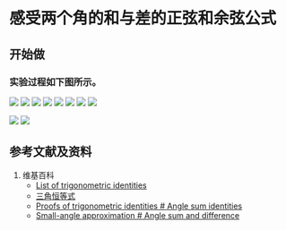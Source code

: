 # 感受两个角的和与差的正弦和余弦公式

## 开始做

### 实验过程如下图所示。

![](/images/欧几里得几何/三角恒等式/感受两个角的和与差的正弦和余弦公式/1a1.jpg)
![](/images/欧几里得几何/三角恒等式/感受两个角的和与差的正弦和余弦公式/1a2.jpg)
![](/images/欧几里得几何/三角恒等式/感受两个角的和与差的正弦和余弦公式/1a3.jpg)
![](/images/欧几里得几何/三角恒等式/感受两个角的和与差的正弦和余弦公式/1a4.jpg)
![](/images/欧几里得几何/三角恒等式/感受两个角的和与差的正弦和余弦公式/1a5.jpg)
![](/images/欧几里得几何/三角恒等式/感受两个角的和与差的正弦和余弦公式/1a6.jpg)
![](/images/欧几里得几何/三角恒等式/感受两个角的和与差的正弦和余弦公式/1a7.jpg)
![](/images/欧几里得几何/三角恒等式/感受两个角的和与差的正弦和余弦公式/1a8.jpg)

![](/images/欧几里得几何/三角恒等式/感受两个角的和与差的正弦和余弦公式/2a1.jpg)
![](/images/欧几里得几何/三角恒等式/感受两个角的和与差的正弦和余弦公式/2a2.jpg)

## 参考文献及资料

1. 维基百科
	- [List of trigonometric identities](https://en.wikipedia.org/wiki/List_of_trigonometric_identities) 
	- [三角恒等式](https://zh.wikipedia.org/wiki/%E4%B8%89%E8%A7%92%E6%81%92%E7%AD%89%E5%BC%8F#%E8%A7%92%E7%9A%84%E5%92%8C%E5%B7%AE%E6%81%92%E7%AD%89%E5%BC%8F) 
	- [Proofs of trigonometric identities # Angle sum identities](https://en.wikipedia.org/wiki/Proofs_of_trigonometric_identities#Angle_sum_identities) 
	- [Small-angle approximation # Angle sum and difference](https://en.wikipedia.org/wiki/Small-angle_approximation#Angle_sum_and_difference) 


